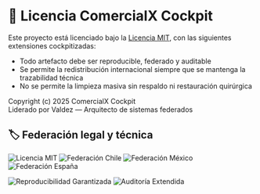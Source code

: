 # 📜 Licencia ComercialX Cockpit

Este proyecto está licenciado bajo la [Licencia MIT](https://opensource.org/licenses/MIT), con las siguientes extensiones cockpitizadas:

- Todo artefacto debe ser reproducible, federado y auditable
- Se permite la redistribución internacional siempre que se mantenga la trazabilidad técnica
- No se permite la limpieza masiva sin respaldo ni restauración quirúrgica

Copyright (c) 2025 ComercialX Cockpit  
Liderado por Valdez — Arquitecto de sistemas federados

## 🏷️ Federación legal y técnica

![Licencia MIT](https://comercialx.github.io/assets/badges/license-mit.svg)
![Federación Chile](https://comercialx.github.io/assets/badges/CL-federado.svg)
![Federación México](https://comercialx.github.io/assets/badges/MX-federado.svg)
![Federación España](https://comercialx.github.io/assets/badges/ES-federado.svg)

![Reproducibilidad Garantizada](https://comercialx.github.io/assets/badges/reproducible.svg)
![Auditoría Extendida](https://comercialx.github.io/assets/badges/auditable.svg)
